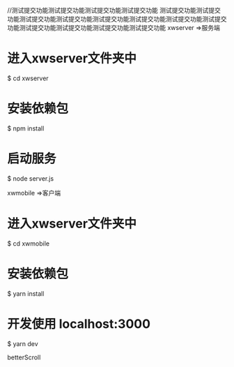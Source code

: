 //测试提交功能测试提交功能测试提交功能测试提交功能
测试提交功能测试提交功能测试提交功能测试提交功能测试提交功能测试提交功能测试提交功能测试提交功能测试提交功能测试提交功能测试提交功能测试提交功能
xwserver  =>服务端

# 进入xwserver文件夹中
$ cd xwserver
# 安装依赖包
$ npm install

# 启动服务
$ node server.js


xwmobile  =>客户端

# 进入xwserver文件夹中
$ cd xwmobile

# 安装依赖包
$ yarn install

# 开发使用 localhost:3000
$ yarn dev


betterScroll
